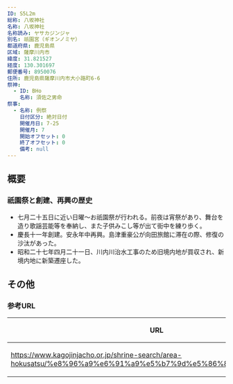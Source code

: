 ```yaml
---
ID: S5L2m
総称: 八坂神社
名称: 八坂神社
名称読み: ヤサカジンジャ
別名: 祇園宮（ギオンノミヤ）
都道府県: 鹿児島県
区域: 薩摩川内市
緯度: 31.821527
経度: 130.301697
郵便番号: 8950076
住所: 鹿児島県薩摩川内市大小路町6-6
祭神:
  - ID: BHo
    名称: 須佐之男命
祭事:
  - 名称: 例祭
    日付区分: 絶対日付
    開催月日: 7-25
    開催月: 7
    開始オフセット: 0
    終了オフセット: 0
    備考: null
---
```


## 概要

### 祇園祭と創建、再興の歴史

- 七月二十五日に近い日曜～お祇園祭が行われる。前夜は宵祭があり、舞台を造り歌謡芸能等を奉納し、また子供みこし等が出て街中を練り歩く。
- 慶長十一年創建。安永年中再興。島津重豪公が向田旅館に滞在の際、修復の沙汰があった。
- 昭和二十七年四月二十一日、川内川治水工事のため旧境内地が買収され、新境内地に新築遷座した。

## その他

### 参考URL

| URL                                                                                                             | 説明   |
| --------------------------------------------------------------------------------------------------------------- | ------ |
| https://www.kagojinjacho.or.jp/shrine-search/area-hokusatsu/%e8%96%a9%e6%91%a9%e5%b7%9d%e5%86%85%e5%b8%82/1273/ | 神社庁 |
